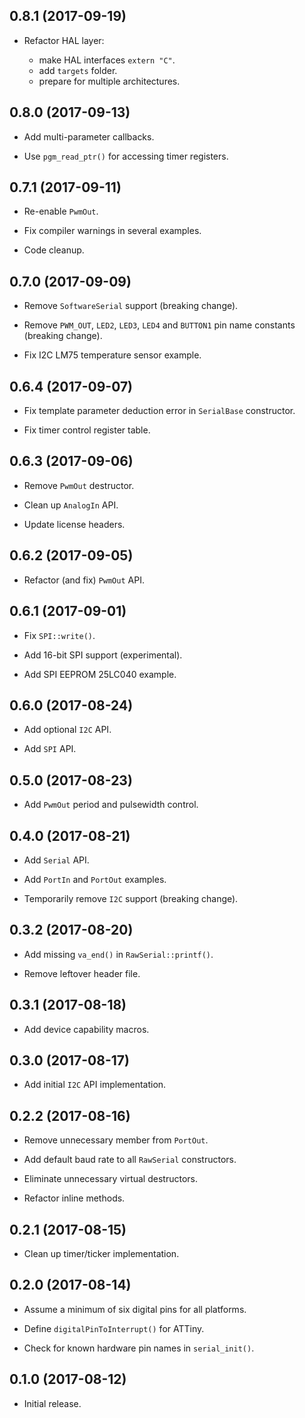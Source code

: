 ## 0.8.1 (2017-09-19)

- Refactor HAL layer:

  * make HAL interfaces `extern "C"`.
  * add `targets` folder.
  * prepare for multiple architectures.


## 0.8.0 (2017-09-13)

- Add multi-parameter callbacks.

- Use `pgm_read_ptr()` for accessing timer registers.


## 0.7.1 (2017-09-11)

- Re-enable `PwmOut`.

- Fix compiler warnings in several examples.

- Code cleanup.


## 0.7.0 (2017-09-09)

- Remove `SoftwareSerial` support (breaking change).

- Remove `PWM_OUT`, `LED2`, `LED3`, `LED4` and `BUTTON1` pin name
  constants (breaking change).

- Fix I2C LM75 temperature sensor example.


## 0.6.4 (2017-09-07)

- Fix template parameter deduction error in `SerialBase` constructor.

- Fix timer control register table.


## 0.6.3 (2017-09-06)

- Remove `PwmOut` destructor.

- Clean up `AnalogIn` API.

- Update license headers.


## 0.6.2 (2017-09-05)

- Refactor (and fix) `PwmOut` API.


## 0.6.1 (2017-09-01)

- Fix `SPI::write()`.

- Add 16-bit SPI support (experimental).

- Add SPI EEPROM 25LC040 example.


## 0.6.0 (2017-08-24)

- Add optional `I2C` API.

- Add `SPI` API.


## 0.5.0 (2017-08-23)

- Add `PwmOut` period and pulsewidth control.


## 0.4.0 (2017-08-21)

- Add `Serial` API.

- Add `PortIn` and `PortOut` examples.

- Temporarily remove `I2C` support (breaking change).


## 0.3.2 (2017-08-20)

- Add missing `va_end()` in `RawSerial::printf()`.

- Remove leftover header file.


## 0.3.1 (2017-08-18)

- Add device capability macros.


## 0.3.0 (2017-08-17)

- Add initial `I2C` API implementation.


## 0.2.2 (2017-08-16)

- Remove unnecessary member from `PortOut`.

- Add default baud rate to all `RawSerial` constructors.

- Eliminate unnecessary virtual destructors.

- Refactor inline methods.


## 0.2.1 (2017-08-15)

- Clean up timer/ticker implementation.


## 0.2.0 (2017-08-14)

- Assume a minimum of six digital pins for all platforms.

- Define `digitalPinToInterrupt()` for ATTiny.

- Check for known hardware pin names in `serial_init()`.


## 0.1.0 (2017-08-12)

- Initial release.
